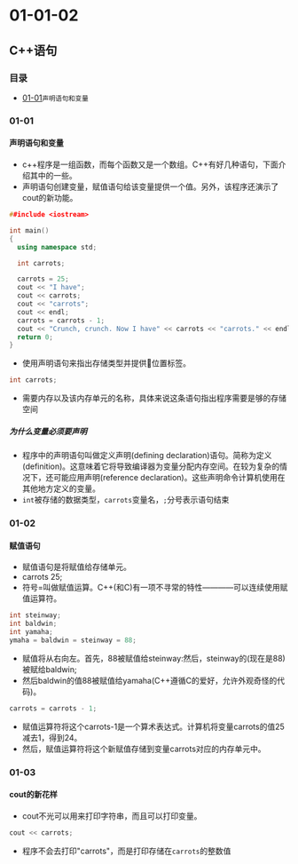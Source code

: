 # 01-01-02
## C++语句

### 目录
* [01-01](https://github.com/TYRMars/AlgorithmLearn/tree/master/CppLearn/01-01-02#01-01)`声明语句和变量`

### 01-01
#### 声明语句和变量

* c++程序是一组函数，而每个函数又是一个数组。C++有好几种语句，下面介绍其中的一些。
* 声明语句创建变量，赋值语句给该变量提供一个值。另外，该程序还演示了cout的新功能。

```Cpp
##include <iostream>

int main()
{
  using namespace std;

  int carrots;

  carrots = 25;
  cout << "I have";
  cout << carrots;
  cout << "carrots";
  cout << endl;
  carrots = carrots - 1;
  cout << "Crunch, crunch. Now I have" << carrots << "carrots." << endl;
  return 0;
}
```

* 使用声明语句来指出存储类型并提供📍位置标签。

```Cpp
int carrots;
```

* 需要内存以及该内存单元的名称，具体来说这条语句指出程序需要是够的存储空间

##### 为什么变量必须要声明

* 程序中的声明语句叫做定义声明(defining declaration)语句。简称为定义(definition)。这意味着它将导致编译器为变量分配内存空间。在较为复杂的情况下，还可能应用声明(reference declaration)。这些声明命令计算机使用在其他地方定义的变量。
* `int`被存储的数据类型，`carrots`变量名，`;`分号表示语句结束

### 01-02
#### 赋值语句

* 赋值语句是将赋值给存储单元。
* carrots 25;
* 符号=叫做赋值运算。C++(和C)有一项不寻常的特性————可以连续使用赋值运算符。

```Cpp
int steinway;
int baldwin;
int yamaha;
ymaha = baldwin = steinway = 88;
```

* 赋值将从右向左。首先，88被赋值给steinway:然后，steinway的(现在是88)被赋给baldwin;
* 然后baldwin的值88被赋值给yamaha(C++遵循C的爱好，允许外观奇怪的代码)。

```Cpp
carrots = carrots - 1;
```

* 赋值运算符将这个carrots-1是一个算术表达式。计算机将变量carrots的值25减去1，得到24。
* 然后，赋值运算符将这个新赋值存储到变量carrots对应的内存单元中。

### 01-03
#### cout的新花样

* cout不光可以用来打印字符串，而且可以打印变量。

```Cpp
cout << carrots;
```

* 程序不会去打印"carrots"，而是打印存储在`carrots`的整数值
